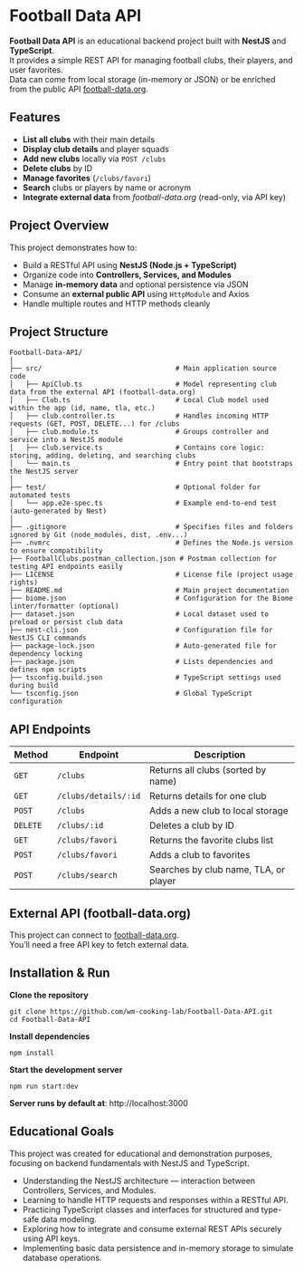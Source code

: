 # Football Data API

**Football Data API** is an educational backend project built with **NestJS** and **TypeScript**.  
It provides a simple REST API for managing football clubs, their players, and user favorites.  
Data can come from local storage (in-memory or JSON) or be enriched from the public API [football-data.org](https://www.football-data.org/).



## Features

- **List all clubs** with their main details  
- **Display club details** and player squads  
- **Add new clubs** locally via `POST /clubs`  
- **Delete clubs** by ID  
- **Manage favorites** (`/clubs/favori`)  
- **Search** clubs or players by name or acronym  
- **Integrate external data** from *football-data.org* (read-only, via API key)



## Project Overview

This project demonstrates how to:
- Build a RESTful API using **NestJS (Node.js + TypeScript)**
- Organize code into **Controllers, Services, and Modules**
- Manage **in-memory data** and optional persistence via JSON
- Consume an **external public API** using `HttpModule` and Axios
- Handle multiple routes and HTTP methods cleanly



## Project Structure

````
Football-Data-API/
│
├── src/                                 # Main application source code
│   ├── ApiClub.ts                       # Model representing club data from the external API (football-data.org)
│   ├── Club.ts                          # Local Club model used within the app (id, name, tla, etc.)
│   ├── club.controller.ts               # Handles incoming HTTP requests (GET, POST, DELETE...) for /clubs
│   ├── club.module.ts                   # Groups controller and service into a NestJS module
│   ├── club.service.ts                  # Contains core logic: storing, adding, deleting, and searching clubs
│   └── main.ts                          # Entry point that bootstraps the NestJS server
│
├── test/                                # Optional folder for automated tests
│   └── app.e2e-spec.ts                  # Example end-to-end test (auto-generated by Nest)
│
├── .gitignore                           # Specifies files and folders ignored by Git (node_modules, dist, .env...)
├── .nvmrc                               # Defines the Node.js version to ensure compatibility
├── FootballClubs.postman_collection.json # Postman collection for testing API endpoints easily
├── LICENSE                              # License file (project usage rights)
├── README.md                            # Main project documentation
├── biome.json                           # Configuration for the Biome linter/formatter (optional)
├── dataset.json                         # Local dataset used to preload or persist club data
├── nest-cli.json                        # Configuration file for NestJS CLI commands
├── package-lock.json                    # Auto-generated file for dependency locking
├── package.json                         # Lists dependencies and defines npm scripts
├── tsconfig.build.json                  # TypeScript settings used during build
└── tsconfig.json                        # Global TypeScript configuration

````


## API Endpoints

| Method | Endpoint | Description |
|--------|-----------|-------------|
| `GET` | `/clubs` | Returns all clubs (sorted by name) |
| `GET` | `/clubs/details/:id` | Returns details for one club |
| `POST` | `/clubs` | Adds a new club to local storage |
| `DELETE` | `/clubs/:id` | Deletes a club by ID |
| `GET` | `/clubs/favori` | Returns the favorite clubs list |
| `POST` | `/clubs/favori` | Adds a club to favorites |
| `POST` | `/clubs/search` | Searches by club name, TLA, or player |



## External API (football-data.org)

This project can connect to [football-data.org](https://www.football-data.org/).  
You’ll need a free API key to fetch external data.


## Installation & Run

**Clone the repository**
````
git clone https://github.com/wm-cooking-lab/Football-Data-API.git
cd Football-Data-API
````
**Install dependencies**
````
npm install
````
**Start the development server**
````
npm run start:dev
````
**Server runs by default at**: http://localhost:3000

## Educational Goals

This project was created for educational and demonstration purposes, focusing on backend fundamentals with NestJS and TypeScript.

- Understanding the NestJS architecture — interaction between Controllers, Services, and Modules.  
- Learning to handle HTTP requests and responses within a RESTful API.  
- Practicing TypeScript classes and interfaces for structured and type-safe data modeling.  
- Exploring how to integrate and consume external REST APIs securely using API keys.  
- Implementing basic data persistence and in-memory storage to simulate database operations.

